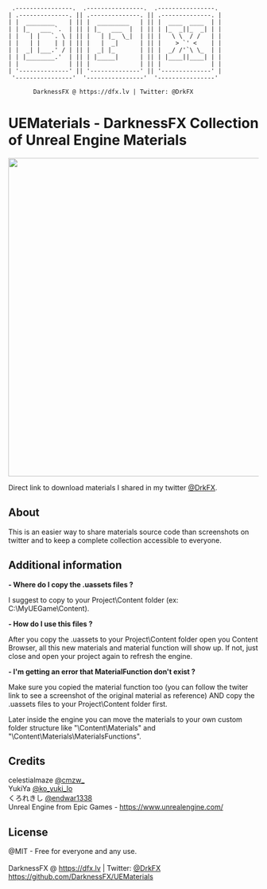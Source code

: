      .----------------.  .----------------.  .----------------. 
    | .--------------. || .--------------. || .--------------. |
    | |  ________    | || |  _________   | || |  ____  ____  | |
    | | |_   ___ `.  | || | |_   ___  |  | || | |_  _||_  _| | |
    | |   | |   `. \ | || |   | |_  \_|  | || |   \ \  / /   | |
    | |   | |    | | | || |   |  _|      | || |    > `' <    | |
    | |  _| |___.' / | || |  _| |_       | || |  _/ /'`\ \_  | |
    | | |________.'  | || | |_____|      | || | |____||____| | |
    | |              | || |              | || |              | |
    | '--------------' || '--------------' || '--------------' |
     '----------------'  '----------------'  '----------------' 

           DarknessFX @ https://dfx.lv | Twitter: @DrkFX

# UEMaterials - DarknessFX Collection of Unreal Engine Materials

<img src="https://repository-images.githubusercontent.com/591985423/443552cf-2107-4ac9-8c98-f365901057d1" width="640px" /> <br/>

Direct link to download materials I shared in my twitter <a href="https://twitter.com/DrkFX" target="_blank">@DrkFX</a>. <br/>

## About

This is an easier way to share materials source code than screenshots on twitter and to keep a complete collection accessible to everyone.

## Additional information

**- Where do I copy the .uassets files ?**

I suggest to copy to your Project\Content folder (ex: C:\MyUEGame\Content\).

**- How do I use this files ?**

After you copy the .uassets to your Project\Content folder open you Content Browser, 
all this new materials and material function will show up. If not, just close and open 
your project again to refresh the engine.

**- I'm getting an error that MaterialFunction don't exist ?**

Make sure you copied the material function too (you can follow the twiter link to see a screenshot of the 
original material as reference) AND copy the .uassets files to your Project\Content folder first. 

Later inside the engine you can move the materials to your own custom folder structure like 
"\Content\Materials" and "\Content\Materials\MaterialsFunctions".

## Credits

celestialmaze <a href="https://twitter.com/cmzw_" target="_blank">@cmzw_</a> <br/>
YukiYa <a href="https://twitter.com/ko_yuki_lo" target="_blank">@ko_yuki_lo</a> <br/>
くろれきし <a href="https://twitter.com/endwar1338" target="_blank">@endwar1338</a> <br/>
Unreal Engine from Epic Games - https://www.unrealengine.com/ <br/>

## License

@MIT - Free for everyone and any use. <br/><br/>
DarknessFX @ <a href="https://dfx.lv" target="_blank">https://dfx.lv</a> | Twitter: <a href="https://twitter.com/DrkFX" target="_blank">@DrkFX</a> <br/>https://github.com/DarknessFX/UEMaterials
